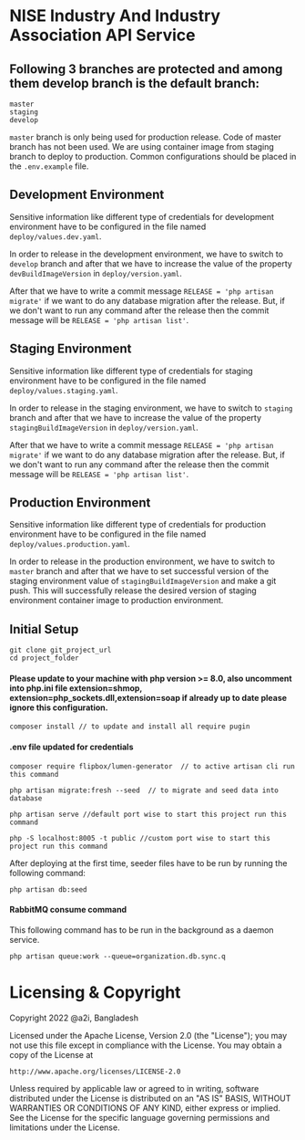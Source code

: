 # NISE Industry And Industry Association API Service

## Following 3 branches are protected and among them develop branch is the default branch:
```shell
master
staging
develop
```

```master``` branch is only being used for production release.
Code of master branch has not been used. We are using container image from staging branch to deploy to production.
Common configurations should be placed in the ```.env.example``` file.

## Development Environment
Sensitive information like different type of credentials for development environment have to be configured in the file named ```deploy/values.dev.yaml```.

In order to release in the development environment, we have to switch to ```develop``` branch and after that we have to increase the value of the property ```devBuildImageVersion``` in ```deploy/version.yaml```.

After that we have to write a commit message ```RELEASE = 'php artisan migrate'``` if we want to do any database migration after the release. But, if we don't
want to run any command after the release then the commit message will be ```RELEASE = 'php artisan list'```.

## Staging Environment
Sensitive information like different type of credentials for staging environment have to be configured in the file named ```deploy/values.staging.yaml```.

In order to release in the staging environment, we have to switch to ```staging``` branch and after that  we have to increase the value of the property ```stagingBuildImageVersion``` in ```deploy/version.yaml```.

After that we have to write a commit message ```RELEASE = 'php artisan migrate'``` if we want to do any database migration after the release. But, if we don't
want to run any command after the release then the commit message will be ```RELEASE = 'php artisan list'```.

## Production Environment
Sensitive information like different type of credentials for production environment have to be configured in the file named ```deploy/values.production.yaml```.

In order to release in the production environment, we have to switch to ```master``` branch and after that  we have to set successful version of the staging environment value of ```stagingBuildImageVersion``` and
make a git push. This will successfully release the desired version of staging environment container image to production environment.

## Initial Setup

```shell
git clone git_project_url
cd project_folder
```

#### Please update to your machine with php version >= 8.0, also uncomment into php.ini file extension=shmop, extension=php_sockets.dll,extension=soap if already up to date please ignore this configuration.

```shell
composer install // to update and install all require pugin
```

#### .env file updated for credentials 

```shell
composer require flipbox/lumen-generator  // to active artisan cli run this command

php artisan migrate:fresh --seed  // to migrate and seed data into database

php artisan serve //default port wise to start this project run this command

php -S localhost:8005 -t public //custom port wise to start this project run this command
```



After deploying at the first time, seeder files have to be run by running the following command:

```php artisan db:seed```

#### RabbitMQ consume command
This following command has to be run in the background as a daemon service.
```shell
php artisan queue:work --queue=organization.db.sync.q
```




# Licensing & Copyright

Copyright 2022 @a2i, Bangladesh

Licensed under the Apache License, Version 2.0 (the "License");
you may not use this file except in compliance with the License.
You may obtain a copy of the License at

    http://www.apache.org/licenses/LICENSE-2.0

Unless required by applicable law or agreed to in writing, software
distributed under the License is distributed on an "AS IS" BASIS,
WITHOUT WARRANTIES OR CONDITIONS OF ANY KIND, either express or implied.
See the License for the specific language governing permissions and
limitations under the License.
